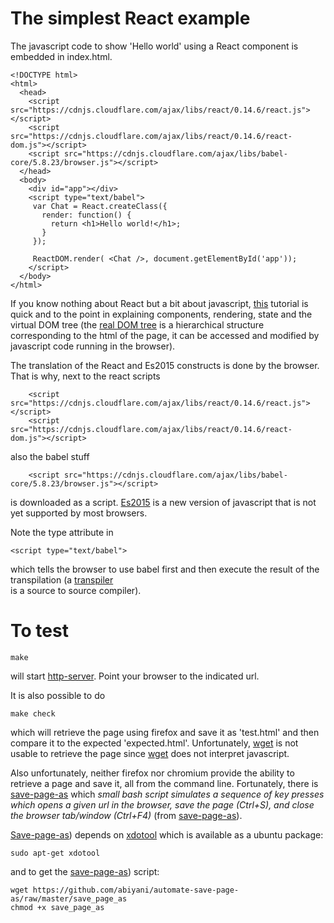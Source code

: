 # The simplest React example 

The javascript code to show 'Hello world' using a React component is embedded in index.html.

```
<!DOCTYPE html>
<html>
  <head>
    <script src="https://cdnjs.cloudflare.com/ajax/libs/react/0.14.6/react.js"></script>
    <script src="https://cdnjs.cloudflare.com/ajax/libs/react/0.14.6/react-dom.js"></script>
    <script src="https://cdnjs.cloudflare.com/ajax/libs/babel-core/5.8.23/browser.js"></script>
  </head>
  <body>
    <div id="app"></div>
    <script type="text/babel">
     var Chat = React.createClass({
       render: function() {
         return <h1>Hello world!</h1>;
       } 
     });

     ReactDOM.render( <Chat />, document.getElementById('app'));
    </script>
  </body>
</html>
```

If you know nothing about React but a bit about javascript, 
[this](http://www.jackcallister.com/2015/01/05/the-react-quick-start-guide.html) tutorial 
is quick and to the point in explaining components, rendering, state and the virtual DOM tree (the 
[real DOM tree](https://developer.mozilla.org/en-US/docs/Web/API/Document_Object_Model/Introduction)
is a hierarchical structure corresponding to the html of the page, it can be accessed and
modified by javascript code running in the browser).


The translation of the React and Es2015 constructs is done by the browser. That is why, next to the
react scripts
```
    <script src="https://cdnjs.cloudflare.com/ajax/libs/react/0.14.6/react.js"></script>
    <script src="https://cdnjs.cloudflare.com/ajax/libs/react/0.14.6/react-dom.js"></script>
```
also the babel stuff
```
    <script src="https://cdnjs.cloudflare.com/ajax/libs/babel-core/5.8.23/browser.js"></script>
```
is downloaded as a script. [Es2015](https://babeljs.io/docs/learn-es2015/) is a new version of javascript
that is not yet supported by most browsers.

Note the type attribute in 

```
<script type="text/babel">
```

which tells the browser to use babel first and then execute the result of the transpilation (a
[transpiler](https://en.wikipedia.org/wiki/Source-to-source_compiler)  
is a source to source compiler).

# To test

```
make
```
will start [http-server](https://www.npmjs.com/package/http-server). Point your browser to the indicated url.

It is also possible to do
```
make check
```

which will retrieve the page using firefox and save it as 'test.html' and then compare it to the
expected 'expected.html'. Unfortunately, [wget](https://www.gnu.org/software/wget/) is not
usable to retrieve the page since [wget](https://www.gnu.org/software/wget/) does not interpret
javascript.

Also unfortunately, neither firefox nor chromium provide the ability to retrieve a page and save it,
all from the command line. Fortunately, there is 
[save-page-as](https://github.com/abiyani/automate-save-page-as)
which *small bash script simulates a sequence of key presses which opens a given url in the browser,
save the page (Ctrl+S), and close the browser tab/window (Ctrl+F4)* (from
[save-page-as](https://github.com/abiyani/automate-save-page-as)).

[Save-page-as](https://github.com/abiyani/automate-save-page-as)) depends on
[xdotool](http://www.semicomplete.com/projects/xdotool/) which is available as a ubuntu package:

```
sudo apt-get xdotool
```
and to get the 
[save-page-as](https://github.com/abiyani/automate-save-page-as))
script:
```
wget https://github.com/abiyani/automate-save-page-as/raw/master/save_page_as
chmod +x save_page_as
```

